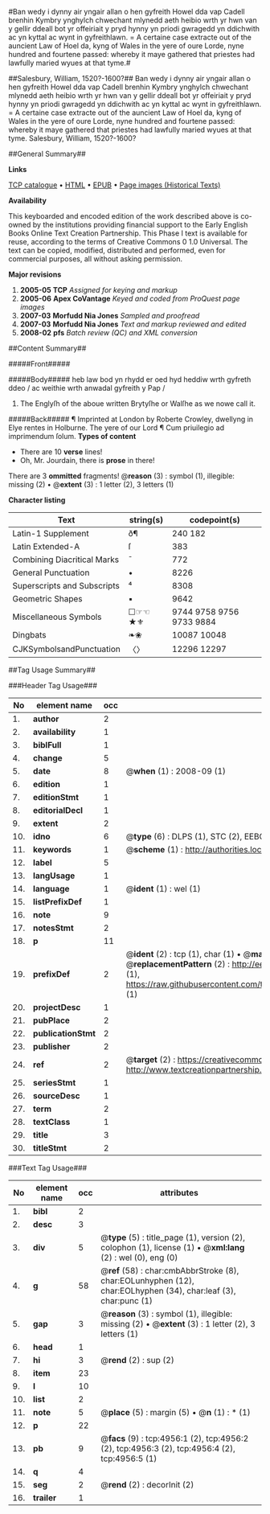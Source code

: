 #Ban wedy i dynny air yngair allan o hen gyfreith Howel dda vap Cadell brenhin Kymbry ynghylch chwechant mlynedd aeth heibio wrth yr hwn van y gellir ddeall bot yr offeiriait y pryd hynny yn priodi gwragedd yn ddichwith ac yn kyttal ac wynt in gyfreithlawn. = A certaine case extracte out of the auncient Law of Hoel da, kyng of Wales in the yere of oure Lorde, nyne hundred and fourtene passed: whereby it maye gathered that priestes had lawfully maried wyues at that tyme.#

##Salesbury, William, 1520?-1600?##
Ban wedy i dynny air yngair allan o hen gyfreith Howel dda vap Cadell brenhin Kymbry ynghylch chwechant mlynedd aeth heibio wrth yr hwn van y gellir ddeall bot yr offeiriait y pryd hynny yn priodi gwragedd yn ddichwith ac yn kyttal ac wynt in gyfreithlawn. = A certaine case extracte out of the auncient Law of Hoel da, kyng of Wales in the yere of oure Lorde, nyne hundred and fourtene passed: whereby it maye gathered that priestes had lawfully maried wyues at that tyme.
Salesbury, William, 1520?-1600?

##General Summary##

**Links**

[TCP catalogue](http://www.ota.ox.ac.uk/tcp/)  • 
[HTML](http://tei.it.ox.ac.uk/tcp/Texts-HTML/free/A11/A11354.html)  • 
[EPUB](http://tei.it.ox.ac.uk/tcp/Texts-EPUB/free/A11/A11354.epub) • 
[Page images (Historical Texts)](https://data.historicaltexts.jisc.ac.uk/view?pubId=eebo-99840448e&pageId=eebo-99840448e-4956-1)

**Availability**

This keyboarded and encoded edition of the
	       work described above is co-owned by the institutions
	       providing financial support to the Early English Books
	       Online Text Creation Partnership. This Phase I text is
	       available for reuse, according to the terms of Creative
	       Commons 0 1.0 Universal. The text can be copied,
	       modified, distributed and performed, even for
	       commercial purposes, all without asking permission.

**Major revisions**

1. __2005-05__ __TCP__ *Assigned for keying and markup*
1. __2005-06__ __Apex CoVantage__ *Keyed and coded from ProQuest page images*
1. __2007-03__ __Morfudd Nia Jones__ *Sampled and proofread*
1. __2007-03__ __Morfudd Nia Jones__ *Text and markup reviewed and edited*
1. __2008-02__ __pfs__ *Batch review (QC) and XML conversion*

##Content Summary##

#####Front#####

#####Body#####
heb law bod yn rhydd er oed hyd heddiw wrth gyfreth ddeo / ac weithie wrth anwadal gyfreith y Pap / 
1. The Englyſh of the aboue written Brytyſhe or Walſhe as we nowe call it.

#####Back#####
¶ Imprinted at London by Roberte Crowley, dwellyng in Elye rentes in Holburne. The yere of our Lord ¶ Cum priuilegio ad imprimendum ſolum.
**Types of content**

  * There are 10 **verse** lines!
  * Oh, Mr. Jourdain, there is **prose** in there!

There are 3 **ommitted** fragments! 
 @__reason__ (3) : symbol (1), illegible: missing (2)  •  @__extent__ (3) : 1 letter (2), 3 letters (1)

**Character listing**


|Text|string(s)|codepoint(s)|
|---|---|---|
|Latin-1 Supplement|ð¶|240 182|
|Latin Extended-A|ſ|383|
|Combining             Diacritical Marks|̄|772|
|General Punctuation|•|8226|
|Superscripts             and Subscripts|⁴|8308|
|Geometric Shapes|▪|9642|
|Miscellaneous Symbols|☐☞☜★⚜|9744 9758 9756 9733 9884|
|Dingbats|❧❀|10087 10048|
|CJKSymbolsandPunctuation|〈〉|12296 12297|

##Tag Usage Summary##

###Header Tag Usage###

|No|element name|occ|attributes|
|---|---|---|---|
|1.|__author__|2||
|2.|__availability__|1||
|3.|__biblFull__|1||
|4.|__change__|5||
|5.|__date__|8| @__when__ (1) : 2008-09 (1)|
|6.|__edition__|1||
|7.|__editionStmt__|1||
|8.|__editorialDecl__|1||
|9.|__extent__|2||
|10.|__idno__|6| @__type__ (6) : DLPS (1), STC (2), EEBO-CITATION (1), PROQUEST (1), VID (1)|
|11.|__keywords__|1| @__scheme__ (1) : http://authorities.loc.gov/ (1)|
|12.|__label__|5||
|13.|__langUsage__|1||
|14.|__language__|1| @__ident__ (1) : wel (1)|
|15.|__listPrefixDef__|1||
|16.|__note__|9||
|17.|__notesStmt__|2||
|18.|__p__|11||
|19.|__prefixDef__|2| @__ident__ (2) : tcp (1), char (1)  •  @__matchPattern__ (2) : ([0-9\-]+):([0-9IVX]+) (1), (.+) (1)  •  @__replacementPattern__ (2) : http://eebo.chadwyck.com/downloadtiff?vid=$1&page=$2 (1), https://raw.githubusercontent.com/textcreationpartnership/Texts/master/tcpchars.xml#$1 (1)|
|20.|__projectDesc__|1||
|21.|__pubPlace__|2||
|22.|__publicationStmt__|2||
|23.|__publisher__|2||
|24.|__ref__|2| @__target__ (2) : https://creativecommons.org/publicdomain/zero/1.0/ (1), http://www.textcreationpartnership.org/docs/. (1)|
|25.|__seriesStmt__|1||
|26.|__sourceDesc__|1||
|27.|__term__|2||
|28.|__textClass__|1||
|29.|__title__|3||
|30.|__titleStmt__|2||


###Text Tag Usage###

|No|element name|occ|attributes|
|---|---|---|---|
|1.|__bibl__|2||
|2.|__desc__|3||
|3.|__div__|5| @__type__ (5) : title_page (1), version (2), colophon (1), license (1)  •  @__xml:lang__ (2) : wel (0), eng (0)|
|4.|__g__|58| @__ref__ (58) : char:cmbAbbrStroke (8), char:EOLunhyphen (12), char:EOLhyphen (34), char:leaf (3), char:punc (1)|
|5.|__gap__|3| @__reason__ (3) : symbol (1), illegible: missing (2)  •  @__extent__ (3) : 1 letter (2), 3 letters (1)|
|6.|__head__|1||
|7.|__hi__|3| @__rend__ (2) : sup (2)|
|8.|__item__|23||
|9.|__l__|10||
|10.|__list__|2||
|11.|__note__|5| @__place__ (5) : margin (5)  •  @__n__ (1) : * (1)|
|12.|__p__|22||
|13.|__pb__|9| @__facs__ (9) : tcp:4956:1 (2), tcp:4956:2 (2), tcp:4956:3 (2), tcp:4956:4 (2), tcp:4956:5 (1)|
|14.|__q__|4||
|15.|__seg__|2| @__rend__ (2) : decorInit (2)|
|16.|__trailer__|1||
